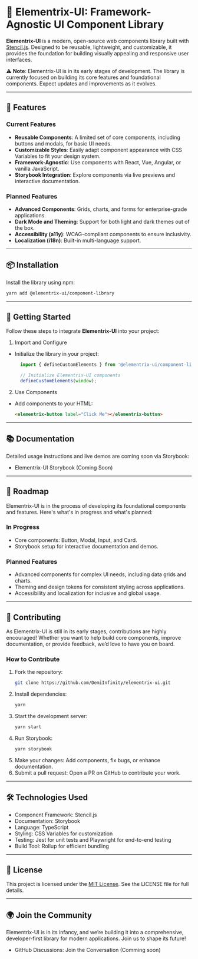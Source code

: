 # 🚀 **Elementrix-UI: Framework-Agnostic UI Component Library**

**Elementrix-UI** is a modern, open-source web components library built with [Stencil.js](https://stenciljs.com/). Designed to be reusable, lightweight, and customizable, it provides the foundation for building visually appealing and responsive user interfaces.  

⚠️ **Note**: Elementrix-UI is in its early stages of development. The library is currently focused on building its core features and foundational components. Expect updates and improvements as it evolves.

---

## 🌟 **Features**

### **Current Features**
- **Reusable Components**: A limited set of core components, including buttons and modals, for basic UI needs.
- **Customizable Styles**: Easily adapt component appearance with CSS Variables to fit your design system.
- **Framework-Agnostic**: Use components with React, Vue, Angular, or vanilla JavaScript.
- **Storybook Integration**: Explore components via live previews and interactive documentation.

### **Planned Features**
- **Advanced Components**: Grids, charts, and forms for enterprise-grade applications.
- **Dark Mode and Theming**: Support for both light and dark themes out of the box.
- **Accessibility (a11y)**: WCAG-compliant components to ensure inclusivity.
- **Localization (i18n)**: Built-in multi-language support.

---

## 📦 **Installation**

Install the library using npm:
  ```bash
  yarn add @elementrix-ui/component-library
  ```
---
## 🚀 **Getting Started**

Follow these steps to integrate **Elementrix-UI** into your project:

1. Import and Configure
  - Initialize the library in your project:
    ```javascript
      import { defineCustomElements } from '@elementrix-ui/component-library/loader';

      // Initialize Elementrix-UI components
      defineCustomElements(window);
    ```
2. Use Components
  - Add components to your HTML:
    ```html
    <elementrix-button label="Click Me"></elementrix-button>
    ```
---
## 📚 **Documentation**

Detailed usage instructions and live demos are coming soon via Storybook:

- Elementrix-UI Storybook (Coming Soon)
---
## 🎯 **Roadmap**

Elementrix-UI is in the process of developing its foundational components and features. Here's what's in progress and what's planned:

### In Progress
- Core components: Button, Modal, Input, and Card.
- Storybook setup for interactive documentation and demos.

### Planned Features
- Advanced components for complex UI needs, including data grids and charts.
- Theming and design tokens for consistent styling across applications.
- Accessibility and localization for inclusive and global usage.
---
## 🤝 Contributing
As Elementrix-UI is still in its early stages, contributions are highly encouraged! Whether you want to help build core components, improve documentation, or provide feedback, we’d love to have you on board.

### How to Contribute

1. Fork the repository:
   ```bash
   git clone https://github.com/DemiInfinity/elementrix-ui.git
   ```
2. Install dependencies:
   ```bash
   yarn
   ```
3. Start the development server:
   ```bash
   yarn start
   ```
4. Run Storybook:
   ```bash
   yarn storybook
   ```
5. Make your changes: Add components, fix bugs, or enhance documentation.
6. Submit a pull request: Open a PR on GitHub to contribute your work.
---
## 🛠️ Technologies Used

- Component Framework: Stencil.js
- Documentation: Storybook
- Language: TypeScript
- Styling: CSS Variables for customization
- Testing: Jest for unit tests and Playwright for end-to-end testing
- Build Tool: Rollup for efficient bundling
---
## 📝 License

This project is licensed under the [MIT License](./LICENSE.md). See the LICENSE file for full details.

---
## 🌍 Join the Community

Elementrix-UI is in its infancy, and we’re building it into a comprehensive, developer-first library for modern applications. Join us to shape its future!

- GitHub Discussions: Join the Conversation (Comming soon)
